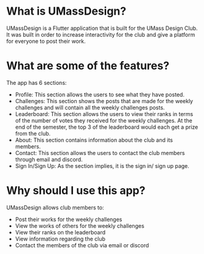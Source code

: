 # What is UMassDesign?

UMassDesign is a Flutter application that is built for the UMass Design Club. It was built in order to increase interactivity for the club and give a platform for everyone to post their work. 

# What are some of the features?
The app has 6 sections: 
* Profile: This section allows the users to see what they have posted. 
* Challenges: This section shows the posts that are made for the weekly challenges and will contain all the weekly challenges posts. 
* Leaderboard: This section allows the users to view their ranks in terms of the number of votes they received for the weekly challenges. At the end of the semester, the top 3 of the leaderboard would each get a prize from the club.  
* About: This section contains information about the club and its members. 
* Contact: This section allows the users to contact the club members through email and discord.
* Sign In/Sign Up: As the section implies, it is the sign in/ sign up page.  

# Why should I use this app?
UMassDesign allows club members to:
* Post their works for the weekly challenges
* View the works of others for the weekly challenges
* View their ranks on the leaderboard
* View information regarding the club  
* Contact the members of the club via email or discord
